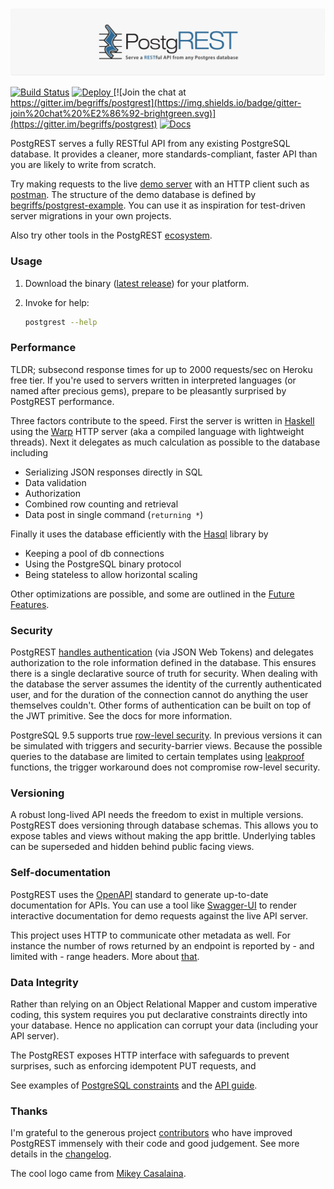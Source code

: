 ![Logo](static/logo.png "Logo")

[![Build Status](https://circleci.com/gh/begriffs/postgrest.png?style=shield&circle-token=f723c01686abf0364de1e2eaae5aff1f68bd3ff2)](https://circleci.com/gh/begriffs/postgrest/tree/master)
<a href="https://heroku.com/deploy?template=https://github.com/begriffs/postgrest">
  <img src="https://img.shields.io/badge/%E2%86%91_Deploy_to-Heroku-7056bf.svg" alt="Deploy">
</a>
[![Join the chat at https://gitter.im/begriffs/postgrest](https://img.shields.io/badge/gitter-join%20chat%20%E2%86%92-brightgreen.svg)](https://gitter.im/begriffs/postgrest)
[![Docs](https://img.shields.io/badge/docs-latest-brightgreen.svg?style=flat)](https://postgrest.com)

PostgREST serves a fully RESTful API from any existing PostgreSQL
database. It provides a cleaner, more standards-compliant, faster
API than you are likely to write from scratch.

Try making requests to the live [demo
server](https://postgrest.herokuapp.com) with an HTTP client such
as [postman](http://www.getpostman.com/). The structure of the demo
database is defined by
[begriffs/postgrest-example](https://github.com/begriffs/postgrest-example).
You can use it as inspiration for test-driven server migrations in
your own projects.

Also try other tools in the PostgREST
[ecosystem](http://postgrest.com/en/v0.4/intro.html#ecosystem).

### Usage

1. Download the binary ([latest release](https://github.com/begriffs/postgrest/releases/latest))
   for your platform.
2. Invoke for help:

    ```bash
    postgrest --help
    ```

### Performance

TLDR; subsecond response times for up to 2000 requests/sec on Heroku
free tier. If you're used to servers written in interpreted languages
(or named after precious gems), prepare to be pleasantly surprised by
PostgREST performance.

Three factors contribute to the speed. First the server is written
in [Haskell](https://www.haskell.org/) using the
[Warp](http://www.yesodweb.com/blog/2011/03/preliminary-warp-cross-language-benchmarks)
HTTP server (aka a compiled language with lightweight threads).
Next it delegates as much calculation as possible to the database
including

* Serializing JSON responses directly in SQL
* Data validation
* Authorization
* Combined row counting and retrieval
* Data post in single command (`returning *`)

Finally it uses the database efficiently with the
[Hasql](https://nikita-volkov.github.io/hasql-benchmarks/) library
by

* Keeping a pool of db connections
* Using the PostgreSQL binary protocol
* Being stateless to allow horizontal scaling

Other optimizations are possible, and some are outlined in the
[Future Features](#future-features).

### Security

PostgREST [handles
authentication](http://postgrest.com/en/v0.4/auth.html) (via JSON Web
Tokens) and delegates authorization to the role information defined in
the database. This ensures there is a single declarative source of truth
for security.  When dealing with the database the server assumes the
identity of the currently authenticated user, and for the duration of
the connection cannot do anything the user themselves couldn't. Other
forms of authentication can be built on top of the JWT primitive. See
the docs for more information.

PostgreSQL 9.5 supports true [row-level
security](http://www.postgresql.org/docs/9.5/static/ddl-rowsecurity.html).
In previous versions it can be simulated with triggers and
security-barrier views. Because the possible queries to the database
are limited to certain templates using
[leakproof](http://blog.2ndquadrant.com/how-do-postgresql-security_barrier-views-work/)
functions, the trigger workaround does not compromise row-level
security.

### Versioning

A robust long-lived API needs the freedom to exist in multiple
versions. PostgREST does versioning through database schemas. This
allows you to expose tables and views without making the app brittle.
Underlying tables can be superseded and hidden behind public facing
views.

### Self-documentation

PostgREST uses the [OpenAPI](https://openapis.org/) standard to
generate up-to-date documentation for APIs. You can use a tool like
[Swagger-UI](https://github.com/swagger-api/swagger-ui) to render
interactive documentation for demo requests against the live API server.

This project uses HTTP to communicate other metadata as well.  For
instance the number of rows returned by an endpoint is reported by -
and limited with - range headers. More about
[that](http://begriffs.com/posts/2014-03-06-beyond-http-header-links.html).

### Data Integrity

Rather than relying on an Object Relational Mapper and custom
imperative coding, this system requires you put declarative constraints
directly into your database. Hence no application can corrupt your
data (including your API server).

The PostgREST exposes HTTP interface with safeguards to prevent
surprises, such as enforcing idempotent PUT requests, and

See examples of [PostgreSQL
constraints](http://www.tutorialspoint.com/postgresql/postgresql_constraints.htm)
and the [API guide](http://postgrest.com/en/v0.4/api.html).

### Thanks

I'm grateful to the generous project
[contributors](https://github.com/begriffs/postgrest/graphs/contributors)
who have improved PostgREST immensely with their code and good
judgement.  See more details in the
[changelog](https://github.com/begriffs/postgrest/blob/master/CHANGELOG.md).

The cool logo came from [Mikey Casalaina](https://github.com/casalaina).
